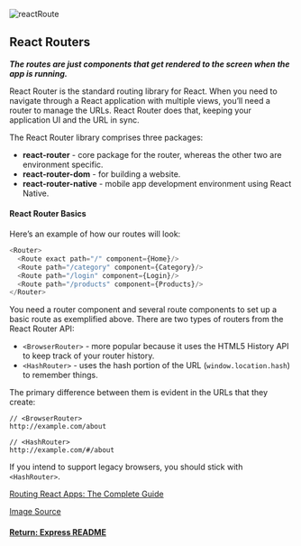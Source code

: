 ![reactRoute](https://cdn-images-1.medium.com/max/2000/1*eQLe7T33KNr82vcT378oPQ.jpeg)
## React Routers

___The routes are just components that get rendered to the screen when the app is running.___

React Router is the standard routing library for React. When you need to navigate through a React application with multiple views, you’ll need a router to manage the URLs. React Router does that, keeping your application UI and the URL in sync.

The React Router library comprises three packages:
- <b>react-router</b> - core package for the router, whereas the other two are environment specific.
- <b>react-router-dom</b> - for building a website.
- <b>react-router-native</b> - mobile app development environment using React Native.

#### React Router Basics
Here’s an example of how our routes will look:
```js
<Router>
  <Route exact path="/" component={Home}/>
  <Route path="/category" component={Category}/>
  <Route path="/login" component={Login}/>
  <Route path="/products" component={Products}/>
</Router>
```
You need a router component and several route components to set up a basic route as exemplified above. There are two types of routers from the React Router API:
- `<BrowserRouter>` - more popular because it uses the HTML5 History API to keep track of your router history.
- `<HashRouter>` - uses the hash portion of the URL (`window.location.hash`) to remember things.

The primary difference between them is evident in the URLs that they create:
```
// <BrowserRouter>
http://example.com/about

// <HashRouter>
http://example.com/#/about
```
If you intend to support legacy browsers, you should stick with `<HashRouter>`.

[Routing React Apps: The Complete Guide](https://scotch.io/tutorials/routing-react-apps-the-complete-guide)

[Image Source](https://blog.cloudboost.io/use-react-router-v4-for-applications-d8346134db6c)

#### [Return: Express README](../../README.md)
